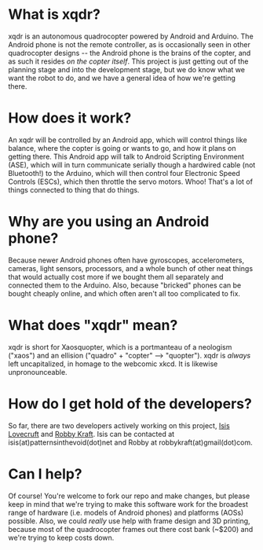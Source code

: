 # What is xqdr?
xqdr is an autonomous quadrocopter powered by Android and Arduino. The Android phone is not the remote controller, as is occasionally seen in other quadrocopter designs -- the Android phone is the brains of the copter, and as such it resides _on the copter itself_. This project is just getting out of the planning stage and into the development stage, but we do know what we want the robot to do, and we have a general idea of how we're getting there.

# How does it work?
An xqdr will be controlled by an Android app, which will control things like balance, where the copter is going or wants to go, and how it plans on getting there. This Android app will talk to Android Scripting Environment (ASE), which will in turn communicate serially though a hardwired cable (not Bluetooth!) to the Arduino, which will then control four Electronic Speed Controls (ESCs), which then throttle the servo motors. Whoo! That's a lot of things connected to thing that do things. 

# Why are you using an Android phone?
Because newer Android phones often have gyroscopes, accelerometers, cameras, light sensors, processors, and a whole bunch of other neat things that would actually cost more if we bought them all separately and connected them to the Arduino. Also, because "bricked" phones can be bought cheaply online, and which often aren't all too complicated to fix.

# What does "xqdr" mean?
xqdr is short for Xaosquopter, which is a portmanteau of a neologism ("xaos") and an ellision ("quadro" + "copter" --> "quopter"). xqdr is _always_ left uncapitalized, in homage to the webcomic xkcd. It is likewise unpronounceable.

# How do I get hold of the developers?
So far, there are two developers actively working on this project, [Isis Lovecruft](http://www.patternsinthevoid.net) and [Robby Kraft](http://polyto.pe). Isis can be contacted at isis(at)patternsinthevoid(dot)net and Robby at robbykraft(at)gmail(dot)com.

# Can I help?
Of course! You're welcome to fork our repo and make changes, but please keep in mind that we're trying to make this software work for the broadest range of hardware (i.e. models of Android phones) and platforms (AOSs) possible. Also, we could _really_ use help with frame design and 3D printing, because most of the quadrocopter frames out there cost bank (~$200) and we're trying to keep costs down.
